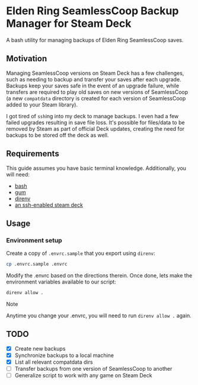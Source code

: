 # Elden Ring SeamlessCoop Backup Manager for Steam Deck

A bash utility for managing backups of Elden Ring SeamlessCoop saves.

## Motivation

Managing SeamlessCoop versions on Steam Deck has a few challenges, such as
needing to backup and transfer your saves after each upgrade.  Backups keep
your saves safe in the event of an upgrade failure, while transfers are
required to play old saves on new versions of SeamlessCoop (a new `compatdata`
directory is created for each version of SeamlessCoop added to your Steam
library).

I got tired of `ssh`ing into my deck to manage backups.  I even had a few
failed upgrades resulting in save file loss.  It's possible for files/data to be
removed by Steam as part of official Deck updates, creating the need for
backups to be stored off the deck as well.

## Requirements

This guide assumes you have basic terminal knowledge.  Additionally, you will
need:

- [bash](https://www.gnu.org/software/bash/)
- [gum](https://github.com/charmbracelet/gum)
- [direnv](https://direnv.net/)
- [an ssh-enabled steam deck](https://github.com/gamagoat/setting-up-ssh-on-steam-deck)

## Usage

### Environment setup

Create a copy of `.envrc.sample` that you export using `direnv`:

```sh
cp .envrc.sample .envrc
```

Modify the .envrc based on the directions therein.  Once done, lets make the
environment variables available to our script:

```sh
direnv allow .
```

> [!NOTE]
> Anytime you change your .envrc, you will need to run `direnv allow .` again.

## TODO

- [x] Create new backups
- [x] Synchronize backups to a local machine
- [x] List all relevant compatdata dirs
- [ ] Transfer backups from one version of SeamlessCoop to another
- [ ] Generalize script to work with any game on Steam Deck
